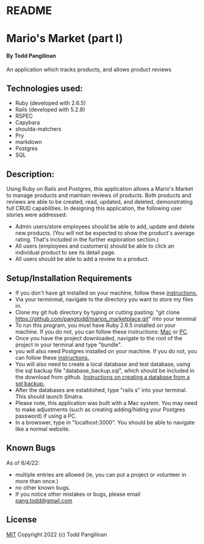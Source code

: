 # README
# Mario's Market (part I)

#### By Todd Pangilinan

An application which tracks products, and allows product reviews

## Technologies used:

* Ruby (developed with 2.6.5)
* Rails (developed with 5.2.8)
* RSPEC
* Capybara
* shoulda-matchers
* Pry
* markdown
* Postgres
* SQL


## Description:
Using Ruby on Rails and Postgres, this application allows a Mario's Market to manage products and maintain reviews of products. Both products and reviews are able to be created, read, updated, and deleted, demonstrating full CRUD capabilities. In designing this application, the following user stories were addressed:

* Admin users/store employees should be able to add, update and delete new products. 
 (You will not be expected to show the product's average rating. That's included in the further exploration section.)
* All users (employees and customers) should be able to click an individual product to see its detail page.
* All users should be able to add a review to a product.


## Setup/Installation Requirements

* If you don't have git installed on your machine, follow these [instructions.](https://www.learnhowtoprogram.com/introduction-to-programming/getting-started-with-intro-to-programming/git-and-github)
* Via your terminmal, navigate to the directory you want to store my files in.
* Clone my git hub directory by typing or cutting pasting: "git clone https://github.com/pangtodd/marios_marketplace.git" into your terminal
* To run this program, you must have Ruby 2.6.5 installed on your machine. If you do not, you can follow these instructions: [Mac](https://www.learnhowtoprogram.com/ruby-and-rails-part-time/getting-started-with-ruby/installing-ruby-on-mac) or [PC](https://www.learnhowtoprogram.com/ruby-and-rails-part-time/getting-started-with-ruby/installing-ruby-on-windows).
* Once you have the project downloaded, navigate to the root of the project in your terminal and type "bundle".
* you will also need Postgres installed on your machine. If you do not, you can follow these [instructions.](https://www.learnhowtoprogram.com/ruby-and-rails-part-time/getting-started-with-ruby/installing-postgres) 
* You will also need to create a local database and test database, using the sql backup file "database_backup.sql", which should be included in the download from github. [Instructions on creating a database from a sql backup.](https://www.learnhowtoprogram.com/ruby-and-rails-part-time/ruby-database-basics/backing-up-and-recreating-a-database)
* After the databases are established, type "rails s" into your terminal. This should launch Sinatra.
* Please note, this application was built with a Mac system. You may need to make adjustments (such as creating adding/hiding your Postgres password) if using a PC.
* In a browswer, type in "localhost:3000". You should be able to navigate like a normal website.

## Known Bugs

As of 6/4/22:
* multiple entries are allowed (ie, you can put a project or volunteer in more than once.)
* no other known bugs.
* If you notice other mistakes or bugs, please email pang.todd@gmail.com

## License

[MIT](https://opensource.org/licenses/MIT)
Copyright 2022 (c) Todd Pangilinan 


<!-- This README would normally document whatever steps are necessary to get the
application up and running.

Things you may want to cover:

* Ruby version

* System dependencies

* Configuration

* Database creation

* Database initialization

* How to run the test suite

* Services (job queues, cache servers, search engines, etc.)

* Deployment instructions

* ... -->
